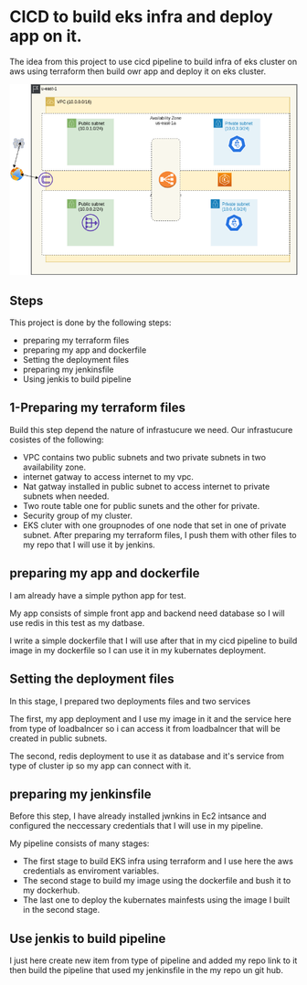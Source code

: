 
# CICD to build eks infra and deploy app on it.

The idea from this project to use cicd pipeline to build infra of eks cluster on aws using terraform then build owr app and deploy it on eks cluster.



![App structure](https://github.com/mostafasaleh97/eks-app/blob/main/image.png?raw=false)


## Steps

This project is done by the following steps:

- preparing my terraform files
- preparing my app and dockerfile
- Setting the deployment files
- preparing my jenkinsfile
- Using jenkis to build pipeline

## 1-Preparing my terraform files

Build this step depend the nature of infrastucure we need.
Our infrastucure cosistes of the following:
- VPC contains two public subnets and two private subnets in two availability zone.
- internet gatway to access internet to my vpc.
- Nat gatway installed in public subnet to access internet to private subnets when needed.
- Two route table one for public sunets and the other for private.
- Security group of my cluster.
- EKS cluter with one groupnodes of one node that set in one of private subnet.
After preparing my terraform files, I push them with other files to my repo that I will use it by jenkins.

   









## preparing my app and dockerfile
I am already have a simple python app for test.

My app consists of simple front app and backend need database so I will use redis in this test as my datbase. 

I write a simple dockerfile that I will use after that in my cicd pipeline to build image in my dockerfile so I can use it in my kubernates deployment.

## Setting the deployment files
In this stage, I prepared two deployments files and two services

The first, my app deployment and I use my image in it and the service here from type of loadbalncer so i can access it from loadbalncer that will be created in public subnets.

The second, redis deployment to use it as database and it's service from type of cluster ip so my app can connect with it.

## preparing my jenkinsfile
Before this step, I have already installed jwnkins in Ec2 intsance and configured the neccessary credentials that I will use in my pipeline.

My pipeline consists of many stages:
- The first stage to build EKS infra using terraform and I use here the aws credentials as enviroment variables.
- The second stage to build my image using the dockerfile and bush it to my dockerhub.
- The last one to deploy the kubernates mainfests using the image I built in the second stage.

## Use jenkis to build pipeline
I just here create new item from type of pipeline and added my repo link to it then build the pipeline that used my jenkinsfile in the my repo un git hub.